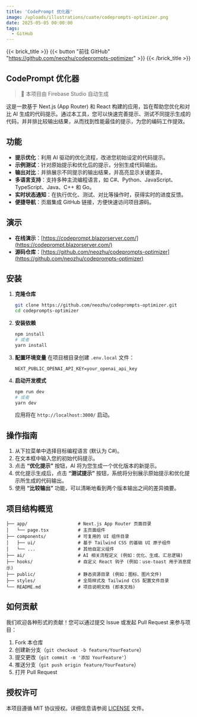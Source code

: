 ```yaml
---
title: 'CodePrompt 优化器'
image: /uploads/illustrations/cuate/codeprompts-optimizer.png
date: 2025-05-05 00:00:00
tags: 
  - GitHub
---
```


{{< brick_title >}}
{{< button "前往 GitHub" "https://github.com/neozhu/codeprompts-optimizer" >}}
{{< /brick_title >}}

## CodePrompt 优化器

> 🚀 本项目由 Firebase Studio 自动生成

这是一款基于 Next.js (App Router) 和 React 构建的应用，旨在帮助您优化和对比 AI 生成的代码提示。通过本工具，您可以快速完善提示、测试不同提示生成的代码，并并排比较输出结果，从而找到性能最佳的提示，为您的编码工作提效。


## 功能

* **提示优化**：利用 AI 驱动的优化流程，改进您初始设定的代码提示。
* **示例测试**：针对原始提示和优化后的提示，分别生成代码输出。
* **输出对比**：并排展示不同提示的输出结果，并高亮显示关键差异。
* **多语言支持**：支持多种主流编程语言，如 C#、Python、JavaScript、TypeScript、Java、C++ 和 Go。
* **实时状态通知**：在执行优化、测试、对比等操作时，获得实时的进度反馈。
* **便捷导航**：页眉集成 GitHub 链接，方便快速访问项目源码。

## 演示

* **在线演示**：[https://codeprompt.blazorserver.com/](https://codeprompt.blazorserver.com/)
* **源码仓库**：[https://github.com/neozhu/codeprompts-optimizer](https://github.com/neozhu/codeprompts-optimizer)

## 安装

1. **克隆仓库**

   ```bash
   git clone https://github.com/neozhu/codeprompts-optimizer.git
   cd codeprompts-optimizer
   ```

2. **安装依赖**

   ```bash
   npm install
   # 或者
   yarn install
   ```

3. **配置环境变量**
   在项目根目录创建 `.env.local` 文件：

   ```env
   NEXT_PUBLIC_OPENAI_API_KEY=your_openai_api_key
   ```

4. **启动开发模式**

   ```bash
   npm run dev
   # 或者
   yarn dev
   ```

   应用将在 `http://localhost:3000/` 启动。

## 操作指南

1.  从下拉菜单中选择目标编程语言 (默认为 C#)。
2.  在文本框中输入您的初始代码提示。
3.  点击 **“优化提示”** 按钮，AI 将为您生成一个优化版本的新提示。
4.  优化提示生成后，点击 **“测试提示”** 按钮，系统将分别展示原始提示和优化提示所生成的代码输出。
5.  使用 **“比较输出”** 功能，可以清晰地看到两个版本输出之间的差异摘要。

## 项目结构概览

```
├── app/                   # Next.js App Router 页面目录
│   └── page.tsx           # 主页面组件
├── components/            # 可复用的 UI 组件目录
│   ├── ui/                # 基于 Tailwind CSS 的基础 UI 原子组件
│   └── ...                # 其他自定义组件
├── ai/                    # AI 相关流程定义 (例如：优化、生成、汇总逻辑)
├── hooks/                 # 自定义 React 钩子 (例如：use-toast 用于消息提示)
├── public/                # 静态资源目录 (例如：图标、图片文件)
├── styles/                # 全局样式及 Tailwind CSS 配置文件目录
└── README.md              # 项目说明文档 (即本文档)
```

## 如何贡献

我们欢迎各种形式的贡献！您可以通过提交 Issue 或发起 Pull Request 来参与项目：

1. Fork 本仓库
2. 创建新分支（`git checkout -b feature/YourFeature`）
3. 提交更改（`git commit -m '添加 YourFeature'`）
4. 推送分支（`git push origin feature/YourFeature`）
5. 打开 Pull Request

## 授权许可

本项目遵循 MIT 协议授权。详细信息请参阅 [LICENSE](LICENSE) 文件。


